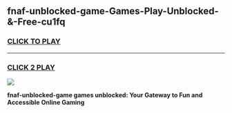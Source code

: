 
## fnaf-unblocked-game-Games-Play-Unblocked-&-Free-cu1fq
<h3>
<a href="https://premium76.site?title=fnaf-unblocked-game&ref=24A">CLICK TO PLAY</a></h3>
<hr>

<h3>
<a href="https://premium76.site?title=fnaf-unblocked-game&ref=24A">CLICK 2 PLAY</a>
  
</h3>

<a href="https://premium76.site?title=fnaf-unblocked-game&ref=24A"><img src="https://clearcache.store/games.png"></a>


**fnaf-unblocked-game games unblocked: Your Gateway to Fun and Accessible Online Gaming**
